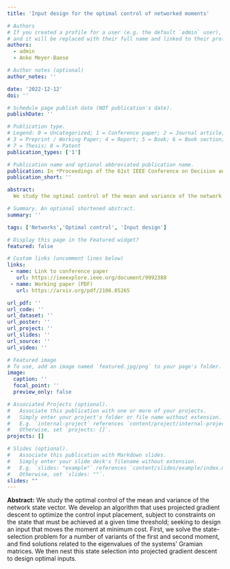 ```yaml
---
title: 'Input design for the optimal control of networked moments'

# Authors
# If you created a profile for a user (e.g. the default `admin` user), write the username (folder name) here
# and it will be replaced with their full name and linked to their profile.
authors:
  - admin
  - Anke Meyer-Baese

# Author notes (optional)
author_notes: ''

date: '2022-12-12'
doi: ''

# Schedule page publish date (NOT publication's date).
publishDate: ''

# Publication type.
# Legend: 0 = Uncategorized; 1 = Conference paper; 2 = Journal article;
# 3 = Preprint / Working Paper; 4 = Report; 5 = Book; 6 = Book section;
# 7 = Thesis; 8 = Patent
publication_types: ['1']

# Publication name and optional abbreviated publication name.
publication: In *Proceedings of the 61st IEEE Conference on Decision and Control (CDC)*. pp. 5894-5901. IEEE
publication_short: ''

abstract:
  We study the optimal control of the mean and variance of the network state vector. We develop an algorithm that uses projected gradient descent to optimize the control input placement, subject to constraints on the state that must be achieved at a given time threshold; seeking to design an input that moves the moment at minimum cost. First, we solve the state-selection problem for a number of variants of the first and second moment, and find solutions related to the eigenvalues of the systems' Gramian matrices. We then nest this state selection into projected gradient descent to design optimal inputs.

# Summary. An optional shortened abstract.
summary: ''

tags: ['Networks','Optimal control', 'Input design']

# Display this page in the Featured widget?
featured: false

# Custom links (uncomment lines below)
links:
 - name: Link to conference paper
   url: https://ieeexplore.ieee.org/document/9992388
 - name: Working paper (PDF)
   url: https://arxiv.org/pdf/2106.05265

url_pdf: ''
url_code: ''
url_dataset: ''
url_poster: ''
url_project: ''
url_slides: ''
url_source: ''
url_video: ''

# Featured image
# To use, add an image named `featured.jpg/png` to your page's folder.
image:
  caption: ''
  focal_point: ''
  preview_only: false

# Associated Projects (optional).
#   Associate this publication with one or more of your projects.
#   Simply enter your project's folder or file name without extension.
#   E.g. `internal-project` references `content/project/internal-project/index.md`.
#   Otherwise, set `projects: []`.
projects: []

# Slides (optional).
#   Associate this publication with Markdown slides.
#   Simply enter your slide deck's filename without extension.
#   E.g. `slides: "example"` references `content/slides/example/index.md`.
#   Otherwise, set `slides: ""`.
slides: ""
---
```

**Abstract:** We study the optimal control of the mean and variance of the network state vector. We develop an algorithm that uses projected gradient descent to optimize the control input placement, subject to constraints on the state that must be achieved at a given time threshold; seeking to design an input that moves the moment at minimum cost. First, we solve the state-selection problem for a number of variants of the first and second moment, and find solutions related to the eigenvalues of the systems' Gramian matrices. We then nest this state selection into projected gradient descent to design optimal inputs.